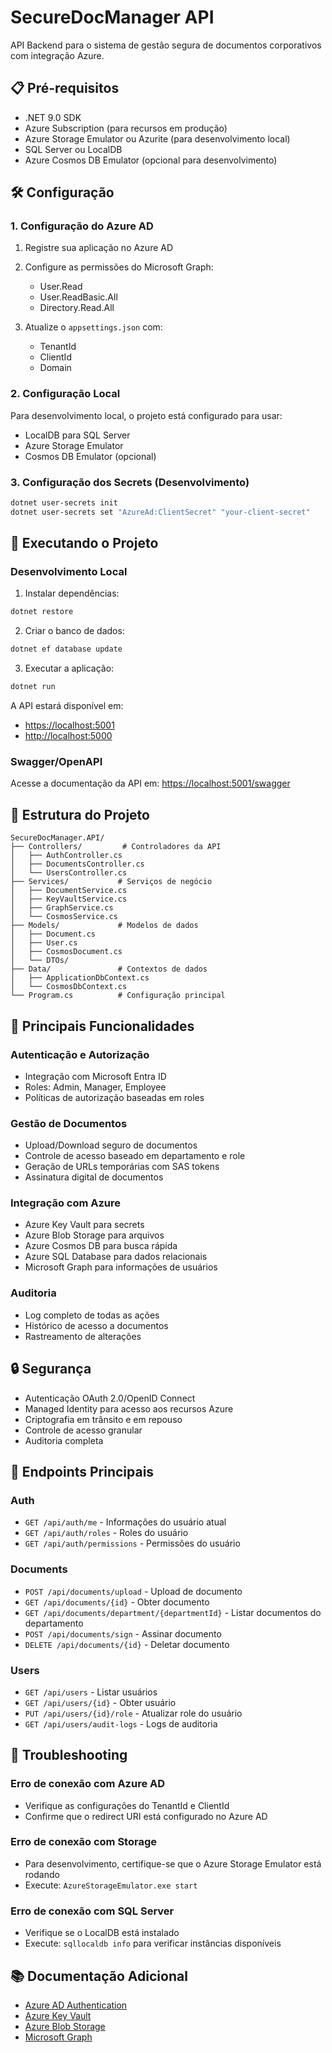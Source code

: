 # SecureDocManager API

API Backend para o sistema de gestão segura de documentos corporativos com integração Azure.

## 📋 Pré-requisitos

- .NET 9.0 SDK
- Azure Subscription (para recursos em produção)
- Azure Storage Emulator ou Azurite (para desenvolvimento local)
- SQL Server ou LocalDB
- Azure Cosmos DB Emulator (opcional para desenvolvimento)

## 🛠️ Configuração

### 1. Configuração do Azure AD

1. Registre sua aplicação no Azure AD
2. Configure as permissões do Microsoft Graph:
   - User.Read
   - User.ReadBasic.All
   - Directory.Read.All

3. Atualize o `appsettings.json` com:
   - TenantId
   - ClientId
   - Domain

### 2. Configuração Local

Para desenvolvimento local, o projeto está configurado para usar:

- LocalDB para SQL Server
- Azure Storage Emulator
- Cosmos DB Emulator (opcional)

### 3. Configuração dos Secrets (Desenvolvimento)

```bash
dotnet user-secrets init
dotnet user-secrets set "AzureAd:ClientSecret" "your-client-secret"
```

## 🚀 Executando o Projeto

### Desenvolvimento Local

1. Instalar dependências:

```bash
dotnet restore
```

2. Criar o banco de dados:

```bash
dotnet ef database update
```

3. Executar a aplicação:

```bash
dotnet run
```

A API estará disponível em:

- <https://localhost:5001>
- <http://localhost:5000>

### Swagger/OpenAPI

Acesse a documentação da API em: <https://localhost:5001/swagger>

## 📁 Estrutura do Projeto

```text
SecureDocManager.API/
├── Controllers/         # Controladores da API
│   ├── AuthController.cs
│   ├── DocumentsController.cs
│   └── UsersController.cs
├── Services/           # Serviços de negócio
│   ├── DocumentService.cs
│   ├── KeyVaultService.cs
│   ├── GraphService.cs
│   └── CosmosService.cs
├── Models/             # Modelos de dados
│   ├── Document.cs
│   ├── User.cs
│   ├── CosmosDocument.cs
│   └── DTOs/
├── Data/               # Contextos de dados
│   ├── ApplicationDbContext.cs
│   └── CosmosDbContext.cs
└── Program.cs          # Configuração principal
```

## 🔑 Principais Funcionalidades

### Autenticação e Autorização

- Integração com Microsoft Entra ID
- Roles: Admin, Manager, Employee
- Políticas de autorização baseadas em roles

### Gestão de Documentos

- Upload/Download seguro de documentos
- Controle de acesso baseado em departamento e role
- Geração de URLs temporárias com SAS tokens
- Assinatura digital de documentos

### Integração com Azure

- Azure Key Vault para secrets
- Azure Blob Storage para arquivos
- Azure Cosmos DB para busca rápida
- Azure SQL Database para dados relacionais
- Microsoft Graph para informações de usuários

### Auditoria

- Log completo de todas as ações
- Histórico de acesso a documentos
- Rastreamento de alterações

## 🔒 Segurança

- Autenticação OAuth 2.0/OpenID Connect
- Managed Identity para acesso aos recursos Azure
- Criptografia em trânsito e em repouso
- Controle de acesso granular
- Auditoria completa

## 📝 Endpoints Principais

### Auth

- `GET /api/auth/me` - Informações do usuário atual
- `GET /api/auth/roles` - Roles do usuário
- `GET /api/auth/permissions` - Permissões do usuário

### Documents

- `POST /api/documents/upload` - Upload de documento
- `GET /api/documents/{id}` - Obter documento
- `GET /api/documents/department/{departmentId}` - Listar documentos do departamento
- `POST /api/documents/sign` - Assinar documento
- `DELETE /api/documents/{id}` - Deletar documento

### Users

- `GET /api/users` - Listar usuários
- `GET /api/users/{id}` - Obter usuário
- `PUT /api/users/{id}/role` - Atualizar role do usuário
- `GET /api/users/audit-logs` - Logs de auditoria

## 🐛 Troubleshooting

### Erro de conexão com Azure AD

- Verifique as configurações do TenantId e ClientId
- Confirme que o redirect URI está configurado no Azure AD

### Erro de conexão com Storage

- Para desenvolvimento, certifique-se que o Azure Storage Emulator está rodando
- Execute: `AzureStorageEmulator.exe start`

### Erro de conexão com SQL Server

- Verifique se o LocalDB está instalado
- Execute: `sqllocaldb info` para verificar instâncias disponíveis

## 📚 Documentação Adicional

- [Azure AD Authentication](https://docs.microsoft.com/azure/active-directory/develop/)
- [Azure Key Vault](https://docs.microsoft.com/azure/key-vault/)
- [Azure Blob Storage](https://docs.microsoft.com/azure/storage/blobs/)
- [Microsoft Graph](https://docs.microsoft.com/graph/)
